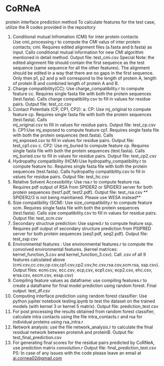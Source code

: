 # CoRNeA
protein interface prediction method
To calculate features for the test case, utilize the R codes provided in the repository
1. Conditional mutual Infromation (CMI) for inter protein contacts  
  Use cmi_processing.r to compute the CMI valus of inter protein contacts; cmi. Requires edited alignment files (a.fasta and b.fasta) as input. Calls conditional mutual information for new CMI algorithm mentioned in detail method. Output file: test_cmi.csv             Special Note: the edited alignment file should contain the first sequence as the test sequence (same sequence for all the other features). The alignment should be edited in a way that there are no gaps in the first sequence. Only then p1, p2 and p will correspond to the length of protein A, length of protein B and combined length of protein A and B. 
2. Charge compatibility(CC): Use charge_compatibility.r to compute feature cc. Requires single fasta file with both the protein sequences (test.fasta). Calls charge compatibility.csv to fill in values for residue pairs. Output file: test_cc.csv
3. Contact Potentials (CP, CP1, CP2):
  a. CP: Use mj_original to compute feature cp. Requires single fasta file with both the protein sequences (test.fasta). Calls       
         mj_original.csv to fill in values for residue pairs. Output file: test_cp.csv
  b. CP1:Use mj_exposed to compute feature cp1. Requires single fasta file with both the protein sequences (test.fasta). Calls       
         mj_exposed.csv to fill in values for residue pairs. Output file: test_cp1.csv
  c. CP2: Use mj_buried to compute feature cp. Requires single fasta file with both the protein sequences (test.fasta). Calls       
         mj_buried.csv to fill in values for residue pairs. Output file: test_cp2.csv
4. Hydropathy compatibility (HCM):Use hydropathy_compatibility.r to compute feature hc. Requires single fasta file with both the protein sequences (test.fasta). Calls hydropathy compatibility.csv to fill in values for residue pairs. Output file: test_hc.csv
5. Relative Solvent Accessibility: Use rsa.r to compute feature rsa. Requires pdf output of RSA from SPIDER2 or SPIDER3 server for both protein sequences (test1.pdf, test2.pdf). Output file: test_rsa.csv ** SPIDER2/3 is not being maintianed. Please use WESA instead**
6. Size compatibility (SCM): Use size_compatibility.r to compute feature scm. Requires single fasta file with both the protein sequences (test.fasta). Calls size compatibility.csv to fill in values for residue pairs. Output file: test_scm.csv
7. Secondary structrue prediction: Use sspred.r to compute feature ssp. Requires pdf output of secondary structure prediction from PSIPRED server for both protein sequences (seq1.pdf, seq2.pdf). Output file: test_ssp.csv
8. Environmental features : Use environmental features.r to compute the convolved environmental features. (kernel matrices: kernel_function_5.csv and kernel_function_3.csv). Call .csv of all 9 features calculated above (cmi.csv,cc.csv,cp.csv,cp1.csv,cp2.csv,hc.csv,rsa.csv,scm.rsa, ssp.csv). Output files: ecmi.csv, ecc.csv, ecp,csv, ecp1.csv, ecp2.csv, ehc.csv, ersa.csv, escm.csv, essp.csv)
9. Compiling feature values as dataframe: use compiling features.r to create a dataframe for final model prediction using random forest. Final output: test_df.csv
10. Computing interface prediction using random forest classifier: Use python jupiter notebook testing.ipynb to test the dataset on the trained models (with kernel 3 or kernel 5 matrix). Output file: prediction_test.csv
11. For post processing the results obtained from random forest classifier, calculate intra contacts using the file intra_contacts.r and rsa for individual proteins using rsa_intra.r
12. Network analysis: use the file network_analysis.r to calculate the final residual network between proteinA and proteinB. Output fle: test_final_prediction.csv
13. For generating final scores for the residue pairs predicted by CoRNeA, use prediction matrix convolution.r 
    Output file: final_prediction_test.csv
PS: In case of any issues with the code please leave an email at ai.cornea02@gmail.com

